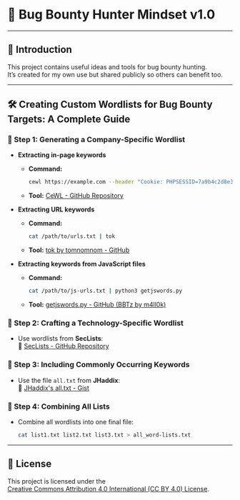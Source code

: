 ﻿# 🐞 Bug Bounty Hunter Mindset v1.0

---

## 📌 Introduction

This project contains useful ideas and tools for bug bounty hunting.  
It’s created for my own use but shared publicly so others can benefit too.

---

## 🛠️ Creating Custom Wordlists for Bug Bounty Targets: A Complete Guide

### 🔹 Step 1: Generating a Company-Specific Wordlist

- **Extracting in-page keywords**
  - **Command:**  
    ```bash
    cewl https://example.com --header "Cookie: PHPSESSID=7a9b4c2d8e3f1g5h6i7j8k9l0m1n2o3p" -d 5 -m 4
    ```
  - **Tool:** [CeWL - GitHub Repository](https://github.com/digininja/CeWL)

- **Extracting URL keywords**
  - **Command:**  
    ```bash
    cat /path/to/urls.txt | tok
    ```
  - **Tool:** [tok by tomnomnom - GitHub](https://github.com/tomnomnom/hacks/tree/master/tok)

- **Extracting keywords from JavaScript files**
  - **Command:**  
    ```bash
    cat /path/to/js-urls.txt | python3 getjswords.py
    ```
  - **Tool:** [getjswords.py - GitHub (BBTz by m4ll0k)](https://github.com/m4ll0k/BBTz/blob/master/getjswords.py)

### 🔹 Step 2: Crafting a Technology-Specific Wordlist

- Use wordlists from **SecLists**:  
  🔗 [SecLists - GitHub Repository](https://github.com/danielmiessler/SecLists)

### 🔹 Step 3: Including Commonly Occurring Keywords

- Use the file `all.txt` from **JHaddix**:  
  🔗 [JHaddix's all.txt - Gist](https://gist.github.com/jhaddix/86a06c5dc309d08580a018c66354a056)

### 🔹 Step 4: Combining All Lists

- Combine all wordlists into one final file:  
  ```bash
  cat list1.txt list2.txt list3.txt > all_word-lists.txt
  ```

---

## 📄 License

This project is licensed under the  
[Creative Commons Attribution 4.0 International (CC BY 4.0) License](https://creativecommons.org/licenses/by/4.0/).